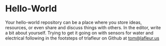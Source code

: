 # Hello-World
Your hello-world repository can be a place where you store ideas, resources, or even share and discuss things with others.
In the editor, write a bit about yourself. Trying to get it going on with sensors for water and electrical following in the footsteps of trlafleur on Github at tom@lafleur.us
